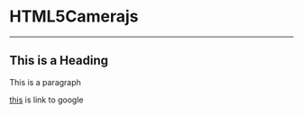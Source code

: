 # HTML5Camerajs


-------------------------------------------------------------
This is a Heading
-------------------------------------------------------------
This is a paragraph


[this](www.googlw.com) is link to google


